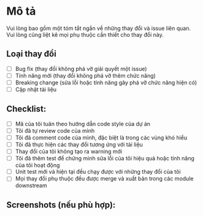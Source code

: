 # Mô tả

Vui lòng bao gồm một tóm tắt ngắn về những thay đổi và issue liên quan. Vui lòng cũng liệt kê mọi phụ thuộc cần thiết cho thay đổi này.

## Loại thay đổi

- [ ] Bug fix (thay đổi không phá vỡ giải quyết một issue)
- [ ] Tính năng mới (thay đổi không phá vỡ thêm chức năng)
- [ ] Breaking change (sửa lỗi hoặc tính năng gây phá vỡ chức năng hiện có)
- [ ] Cập nhật tài liệu

## Checklist:

- [ ] Mã của tôi tuân theo hướng dẫn code style của dự án
- [ ] Tôi đã tự review code của mình
- [ ] Tôi đã comment code của mình, đặc biệt là trong các vùng khó hiểu
- [ ] Tôi đã thực hiện các thay đổi tương ứng với tài liệu
- [ ] Thay đổi của tôi không tạo ra warning mới
- [ ] Tôi đã thêm test để chứng minh sửa lỗi của tôi hiệu quả hoặc tính năng của tôi hoạt động
- [ ] Unit test mới và hiện tại đều chạy được với những thay đổi của tôi
- [ ] Mọi thay đổi phụ thuộc đều được merge và xuất bản trong các module downstream

## Screenshots (nếu phù hợp):
